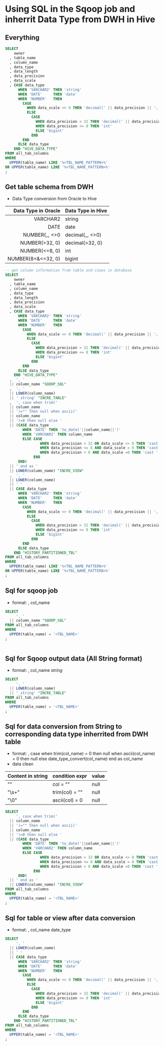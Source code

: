 # Using SQL in the Sqoop job and inherrit Data Type from DWH in Hive
## Everything
```sql
SELECT 
    owner
  , table_name
  , column_name
  , data_type
  , data_length
  , data_precision
  , data_scale
  , CASE data_type
      WHEN 'VARCHAR2' THEN 'string'
      WHEN 'DATE'     THEN 'date'
      WHEN 'NUMBER'   THEN 
        CASE
          WHEN data_scale <> 0 THEN 'decimal(' || data_precision || ',' || data_scale || ')'
          ELSE 
            CASE
              WHEN data_precision > 32 THEN 'decimal(' || data_precision || ',' || data_scale || ')'
              WHEN data_precision <= 8 THEN 'int'
              ELSE 'bigint'
            END
        END       
      ELSE data_type 
    END "HIVE_DATA_TYPE"
FROM all_tab_columns
WHERE 
  UPPER(table_name) LIKE '%<TBL_NAME_PATTERN>%'
OR UPPER(table_name) LIKE '%<TBL_NAME_PATTERN>%'
;
```

## Get table schema from DWH
* Data Type conversion from Oracle to Hive

| Data Type in Oracle | Data Type in Hive |
| -------------------:|:----------------- |
| VARCHAR2            | string            |
| DATE                | date              |
| NUMBER(\_, <>0      | decimal(\_, <>0)  |
| NUMBER(>32, 0)      | decimal(>32, 0)   |
| NUMBER(<=8, 0)      | int               |
| NUMBER(8<&<=32, 0)  | bigint            |

```sql
-- get column information from table and views in database
SELECT 
    owner
  , table_name
  , column_name
  , data_type
  , data_length
  , data_precision
  , data_scale
  , CASE data_type
      WHEN 'VARCHAR2' THEN 'string'
      WHEN 'DATE'     THEN 'date'
      WHEN 'NUMBER'   THEN 
        CASE
          WHEN data_scale <> 0 THEN 'decimal(' || data_precision || ',' || data_scale || ')'
          ELSE 
            CASE
              WHEN data_precision > 32 THEN 'decimal(' || data_precision || ',' || data_scale || ')'
              WHEN data_precision <= 8 THEN 'int'
              ELSE 'bigint'
            END
        END       
      ELSE data_type 
    END "HIVE_DATA_TYPE"
  ,  ', ' 
  || column_name "SQOOP_SQL"  
  ,  ', '
  || LOWER(column_name)
  || ' string' "INCRE_TABLE"
  ,  ', case when trim('
  || column_name
  || ')="" then null when ascii('
  || column_name
  || ')=0 then null else '
  || (CASE data_type
        WHEN 'DATE' THEN 'to_date('||column_name||')'
        WHEN 'VARCHAR2' THEN column_name
        ELSE CASE 
                WHEN data_precision > 32 OR data_scale <> 0 THEN 'cast '||column_name||' as decimal('||data_precision||', '||data_scale||')'
                WHEN data_precision <= 8 AND data_scale = 0 THEN 'cast '||column_name||'as int)'
                WHEN data_precision > 8 AND data_scale =0 THEN 'cast '||column_name||' as bigint)'
             END
      END)
  || ' end as '
  || LOWER(column_name) "INCRE_VIEW"
  ,  ', '
  || LOWER(column_name)
  || ' '
  || CASE data_type
      WHEN 'VARCHAR2' THEN 'string'
      WHEN 'DATE'     THEN 'date'
      WHEN 'NUMBER'   THEN 
        CASE
          WHEN data_scale <> 0 THEN 'decimal(' || data_precision || ',' || data_scale || ')'
          ELSE 
            CASE
              WHEN data_precision > 32 THEN 'decimal(' || data_precision || ',' || data_scale || ')'
              WHEN data_precision <= 8 THEN 'int'
              ELSE 'bigint'
            END
        END       
      ELSE data_type 
    END "HISTORY_PARTITIONED_TBL"
FROM all_tab_columns
WHERE 
  UPPER(table_name) LIKE '%<TBL_NAME_PATTERN>%'
OR UPPER(table_name) LIKE '%<TBL_NAME_PATTERN>%'
;
```

## Sql for sqoop job
* format: , col_name
```sql
SELECT
     ', ' 
  || column_name "SQOOP_SQL"
FROM all_tab_columns
WHERE
  UPPER(table_name) = '<TBL_NAME>'
;
    
```

## Sql for Sqoop output data (All String format)
* format: , col_name *string*
```sql
SELECT
     ', '
  || LOWER(column_name)
  || ' string' "INCRE_TABLE"
FROM all_tab_columns
WHERE
  UPPER(table_name) = '<TBL_NAME>'
;
```

## Sql for data conversion from String to corresponding data type inherrited from DWH table
* format: , case when trim(col_name) = 0 then null when ascii(col_name) = 0 then null else date_type_convert(col_name) end as col_name
* data clean

| Content in string | condition expr | value |
| ----------------- | -------------- | ----- | 
| ""                | col = ""       | null  |
| "\s+"             | trim(col) = "" | null  |
| "\0"              | ascii(col) = 0 | null  |

```sql
SELECT 
     ', case when trim('
  || column_name
  || ')="" then null when ascii('
  || column_name
  || ')=0 then null else '
  || (CASE data_type
        WHEN 'DATE' THEN 'to_date('||column_name||')'
        WHEN 'VARCHAR2' THEN column_name
        ELSE CASE 
                WHEN data_precision > 32 OR data_scale <> 0 THEN 'cast '||column_name||' as decimal('||data_precision||', '||data_scale||')'
                WHEN data_precision <= 8 AND data_scale = 0 THEN 'cast '||column_name||'as int)'
                WHEN data_precision > 8 AND data_scale =0 THEN 'cast '||column_name||' as bigint)'
             END
      END)
  || ' end as '
  || LOWER(column_name) "INCRE_VIEW"
FROM all_tab_columns
WHERE
  UPPER(table_name) = '<TBL_NAME>'
;
```

## Sql for table or view after data conversion
* format: , col_name date_type
```sql
SELECT 
     ', '
  || LOWER(column_name)
  || ' '
  || CASE data_type
      WHEN 'VARCHAR2' THEN 'string'
      WHEN 'DATE'     THEN 'date'
      WHEN 'NUMBER'   THEN 
        CASE
          WHEN data_scale <> 0 THEN 'decimal(' || data_precision || ',' || data_scale || ')'
          ELSE 
            CASE
              WHEN data_precision > 32 THEN 'decimal(' || data_precision || ',' || data_scale || ')'
              WHEN data_precision <= 8 THEN 'int'
              ELSE 'bigint'
            END
        END       
      ELSE data_type 
    END "HISTORY_PARTITIONED_TBL"
FROM all_tab_columns
WHERE 
  UPPER(table_name) = '<TBL_NAME>'
;
```
